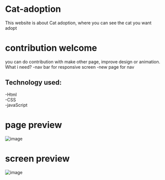 # Cat-adoption
This website is about Cat adoption, where you can see the cat you want adopt

# contribution welcome
you can do contribution with make other page, improve design or animation.
What i need?
-nav bar for responsive screen
-new page for nav

## Technology used: 
-Html <br>
-CSS  <br>
-javaScript <br>

# page preview 
![image](https://github.com/user-attachments/assets/400e4d34-9f5d-4cd7-893a-c5f348777d87)

# screen preview
![image](https://github.com/user-attachments/assets/75ea7d99-18c6-4c74-815c-2b566f89954d)

